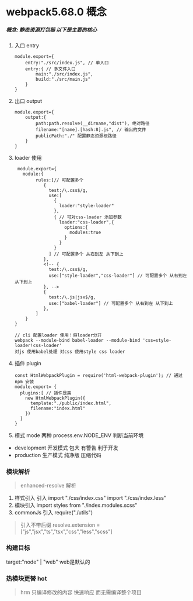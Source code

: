 # webpack5.68.0 概念

##### 概念: 静态资源打包器 以下是主要的核心

1. 入口 entry
   ```
   module.export={
       entry:"./src/index.js", // 单入口
       entry:{ // 多文件入口
           main:"./src/index.js",
           build:"./src/main.js"
       }
   }
   ```
2. 出口 output

   ```
   module.export={
       output:{
           path:path.resolve(__dirname,"dist"), 绝对路径
           filename:"[name].[hash:8].js", // 输出的文件
           publicPath:"./" 配置静态资源根路径
       }
   }
   ```

3. loader 使用
   ```
    module.export={
      module:{
           rules:[// 可配置多个
              {
                test:/\.css$/g,
                use:[
                  {
                    loader:"style-loader"
                  },
                  { // 可对css-loader 添加参数
                    loader:"css-loader",{
                      options:{
                        modules:true
                      }
                    }
                  }
                ] // 可配置多个 从右到左 从下到上
              },
              <!-- {
                test:/\.css$/g,
                use:["style-loader","css-loader"] // 可配置多个 从右到左 从下到上
              }, -->
              {
                test:/\.js|jsx$/g,
                use:["babel-loader"] // 可配置多个 从右到左 从下到上
              },
           ]
       }
   }

   // cli 配置loader 使用！将loader分开
   webpack --module-bind babel-loader --module-bind 'css=style-loader!css-loader'
   对js 使用babel处理 对css 使用style css loader 
   ```
4. 插件 plugin
    ```
    const HtmlWebpackPlugin = require('html-webpack-plugin'); // 通过 npm 安装
    module.export= {
      plugins:[ // 插件是类
        new HtmlWebpackPlugin({
          template:"./public/index.html",
          filename:"index.html"
        })
      ]
    }
    ```
5. 模式 mode 两种
  process.env.NODE_ENV 判断当前环境
- development 开发模式 包大 有警告 利于开发
- production 生产模式 纯净版 压缩代码


### 模块解析
>enhanced-resolve 解析
1. 样式引入  引入 import "./css/index.css"  import "./css/index.less"
2. 模块引入 import styles from "./index.modules.scss" 
3. commonJs 引入 require("./utils")
> 引入不带后缀 resolve.extension =["js","jsx","ts","tsx","css","less","scss"]

### 构建目标
target:"node" | "web" web是默认的

### 热模块更替 hot
> hrm 只编译修改的内容 快速响应 而无需编译整个项目